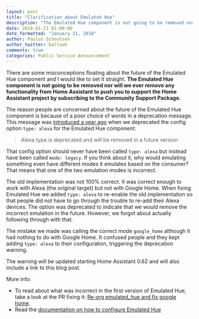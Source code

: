 ```yaml
---
layout: post
title: "Clarification about Emulated Hue"
description: "The Emulated Hue component is not going to be removed nor will we ever remove any functionality from Home Assistant to push you to subscribe to the Community Support Package."
date: 2018-01-21 01:00:00
date_formatted: "January 21, 2018"
author: Paulus Schoutsen
author_twitter: balloob
comments: true
categories: Public Service Announcement
---
```


There are some misconceptions floating about the future of the Emulated Hue component and I would like to set it straight. **The Emulated Hue component is not going to be removed nor will we ever remove any functionality from Home Assistant to push you to support the Home Assistant project by subscribing to the Community Support Package.**

The reason people are concerned about the future of the Emulated Hue component is because of a poor choice of words in a deprecation message. This message was [introduced a year ago][pr2] when we deprecated the config option `type: alexa` for the Emulated Hue component:

> Alexa type is deprecated and will be removed in a future version

That config option should never have been called `type: alexa` but instead have been called `mode: legacy`. If you think about it, why would emulating something even have different modes it emulates based on the consumer? That means that one of the two emulation modes is incorrect.

The old implementation was not 100% correct. It was correct enough to work with Alexa (the original target) but not with Google Home. When fixing Emulated Hue we added `type: alexa` to re-enable the old implementation so that people did not have to go through the trouble to re-add their Alexa devices. The option was deprecated to indicate that we would remove the incorrect emulation in the future. However, we forgot about actually following through with that.

The mistake we made was calling the correct mode `google_home` although it had nothing to do with Google Home. It confused people and they kept adding `type: alexa` to their configuration, triggering the deprecation warning.

The warning will be updated starting Home Assistant 0.62 and will also include a link to this blog post.

More info:

- To read about what was incorrect in the first version of Emulated Hue, take a look at the PR fixing it: [Re-org emulated_hue and fix google home][pr1].
- Read the [documentation on how to configure Emulated Hue][eh-conf]

[pr1]: https://github.com/home-assistant/home-assistant/pull/4708
[pr2]: https://github.com/home-assistant/home-assistant/pull/5549
[eh-conf]: https://home-assistant.io/components/emulated_hue/#configuration
